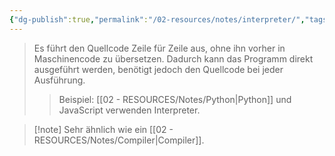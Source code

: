 ```yaml
---
{"dg-publish":true,"permalink":"/02-resources/notes/interpreter/","tags":["code"],"noteIcon":"","updated":"2025-07-12T13:31:41.301+02:00"}
---
```


>Es führt den Quellcode Zeile für Zeile aus, ohne ihn vorher in Maschinencode zu übersetzen. 
>Dadurch kann das Programm direkt ausgeführt werden, benötigt jedoch den Quellcode bei jeder Ausführung.
>>Beispiel: [[02 - RESOURCES/Notes/Python\|Python]] und JavaScript verwenden Interpreter.

>[!note] Sehr ähnlich wie ein [[02 - RESOURCES/Notes/Compiler\|Compiler]].